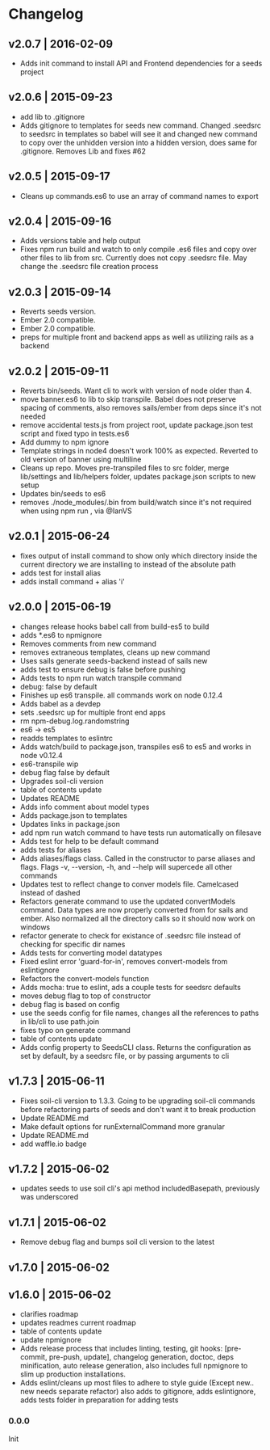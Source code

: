 # Changelog

## v2.0.7 | 2016-02-09
* Adds init command to install API and Frontend dependencies for a seeds project

## v2.0.6 | 2015-09-23
* add lib to .gitignore
* Adds gitignore to templates for seeds new command. Changed .seedsrc to seedsrc in templates so babel will see it and changed new command to copy over the unhidden version into a hidden version, does same for .gitignore. Removes Lib and fixes #62

## v2.0.5 | 2015-09-17
* Cleans up commands.es6 to use an array of command names to export

## v2.0.4 | 2015-09-16
* Adds versions table and help output
* Fixes npm run build and watch to only compile .es6 files and copy over other files to lib from src. Currently does not copy .seedsrc file. May change the .seedsrc file creation process

## v2.0.3 | 2015-09-14
* Reverts seeds version.
* Ember 2.0 compatible.
* Ember 2.0 compatible.
* preps for multiple front and backend apps as well as utilizing rails as a backend

## v2.0.2 | 2015-09-11
* Reverts bin/seeds. Want cli to work with version of node older than 4.
* move banner.es6 to lib to skip transpile. Babel does not preserve spacing of comments, also removes sails/ember from deps since it's not needed
* remove accidental tests.js from project root, update package.json test script and fixed typo in tests.es6
* Add dummy to npm ignore
* Template strings in node4 doesn't work 100% as expected. Reverted to old version of banner using multiline
* Cleans up repo. Moves pre-transpiled files to src folder, merge lib/settings and lib/helpers folder, updates package.json scripts to new setup
* Updates bin/seeds to es6
* removes ./node_modules/.bin from build/watch since it's not required when using npm run <command>, via @IanVS

## v2.0.1 | 2015-06-24
* fixes output of install command to show only which directory inside the current directory we are installing to instead of the absolute path
* adds test for install alias
* adds install command + alias 'i'

## v2.0.0 | 2015-06-19
* changes release hooks babel call from build-es5 to build
* adds *.es6 to npmignore
* Removes comments from new command
* removes extraneous templates, cleans up new command
* Uses sails generate seeds-backend instead of sails new
* adds test to ensure debug is false before pushing
* Adds tests to npm run watch transpile command
* debug: false by default
* Finishes up es6 transpile. all commands work on node 0.12.4
* Adds babel as a devdep
* sets .seedsrc up for multiple front end apps
* rm npm-debug.log.randomstring
* es6 -> es5
* readds templates to eslintrc
* Adds watch/build to package.json, transpiles es6 to es5 and works in node v0.12.4
* es6-transpile wip
* debug flag false by default
* Upgrades soil-cli version
* table of contents update
* Updates README
* Adds info comment about model types
* Adds package.json to templates
* Updates links in package.json
* add npm run watch command to have tests run automatically on filesave
* Adds test for help to be default command
* adds tests for aliases
* Adds aliases/flags class. Called in the constructor to parse aliases and flags. Flags -v, --version, -h, and --help will supercede all other commands
* Updates test to reflect change to conver models file. Camelcased instead of dashed
* Refactors generate command to use the updated convertModels command. Data types are now properly converted from for sails and ember. Also normalized all the directory calls so it should now work on windows
* refactor generate to check for existance of .seedsrc file instead of checking for specific dir names
* Adds tests for converting model datatypes
* Fixed eslint error 'guard-for-in', removes convert-models from eslintignore
* Refactors the convert-models function
* Adds mocha: true to eslint, ads a couple tests for seedsrc defaults
* moves debug flag to top of constructor
* debug flag is based on config
* use the seeds config for file names, changes all the references to paths in lib/cli to use path.join
* fixes typo on generate command
* table of contents update
* Adds config property to SeedsCLI class. Returns the configuration as set by default, by a seedsrc file, or by passing arguments to cli

## v1.7.3 | 2015-06-11
* Fixes soil-cli version to 1.3.3. Going to be upgrading soil-cli commands before refactoring parts of seeds and don't want it to break production
* Update README.md
* Make default options for runExternalCommand more granular
* Update README.md
* add waffle.io badge

## v1.7.2 | 2015-06-02
* updates seeds to use soil cli's api method includedBasepath, previously was underscored

## v1.7.1 | 2015-06-02
* Remove debug flag and bumps soil cli version to the latest

## v1.7.0 | 2015-06-02


## v1.6.0 | 2015-06-02
* clarifies roadmap
* updates readmes current roadmap
* table of contents update
* update npmignore
* Adds release process that includes linting, testing, git hooks: [pre-commit, pre-push, update], changelog generation, doctoc, deps minification, auto release generation, also includes full npmignore to slim up production installations.
* Adds eslint/cleans up most files to adhere to style guide (Except new.. new needs separate refactor) also adds to gitignore, adds eslintignore, adds tests folder in preparation for adding tests

### 0.0.0
Init














